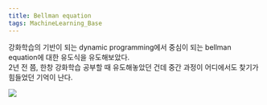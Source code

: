 ```yaml
---
title: Bellman equation
tags: MachineLearning_Base
---
```


<!--more-->

강화학습의 기반이 되는 dynamic programming에서 중심이 되는 bellman equation에 대한 유도식을 유도해보았다.  
2년 전 쯤, 한창 강화학습 공부할 때 유도해놓았던 건데 중간 과정이 어디에서도 찾기가 힘들었던 기억이 난다.  

![](/images/2021-07-24-bellman_equation/001.jpg)